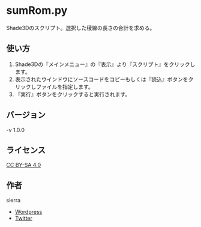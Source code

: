 # sumRom.py
Shade3Dのスクリプト。選択した稜線の長さの合計を求める。

## 使い方
1. Shade3Dの『メインメニュー』の『表示』より『スクリプト』をクリックします。
2. 表示されたウインドウにソースコードをコピーもしくは『読込』ボタンをクリックしファイルを指定します。
3. 『実行』ボタンをクリックすると実行されます。

## バージョン
-v 1.0.0

## ライセンス
[CC BY-SA 4.0](https://creativecommons.org/licenses/by-sa/4.0/)

## 作者
sierra  
- [Wordpress](http://tenteroring.luna.ddns.vc/sierra/)  
- [Twitter](https://twitter.com/sierra2501?lang=ja)
